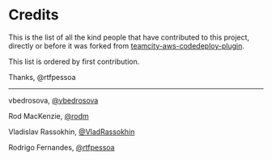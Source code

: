 # Credits

This is the list of all the kind people that have contributed to this project,
directly or before it was forked from [teamcity-aws-codedeploy-plugin](https://github.com/JetBrains/teamcity-aws-codedeploy-plugin).

This list is ordered by first contribution.

Thanks,
@rtfpessoa

----------

vbedrosova, [@vbedrosova](https://github.com/vbedrosova)

Rod MacKenzie, [@rodm](https://github.com/rodm)

Vladislav Rassokhin, [@VladRassokhin](https://github.com/VladRassokhin)

Rodrigo Fernandes, [@rtfpessoa](https://github.com/rtfpessoa)
